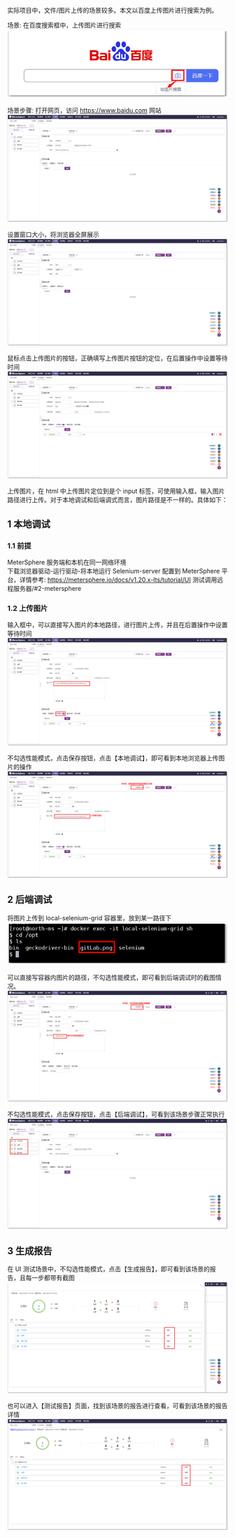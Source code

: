 实际项目中，文件/图片上传的场景较多。本文以百度上传图片进行搜索为例。

场景: 在百度搜索框中，上传图片进行搜索<br>
![](../img/tutorial/ui_upload/百度搜索.png)

场景步骤: 打开网页，访问 https://www.baidu.com 网站 <br>
![](../img/tutorial/ui_upload/访问百度.png)

设置窗口大小，将浏览器全屏展示 <br>
![](../img/tutorial/ui_upload/全屏.png)

鼠标点击上传图片的按钮，正确填写上传图片按钮的定位，在后置操作中设置等待时间 <br>
![](../img/tutorial/ui_upload/点击上传.png)

上传图片，在 html 中上传图片定位到是个 input 标签，可使用输入框，输入图片路径进行上传。对于本地调试和后端调式而言，图片路径是不一样的。具体如下：<br>

## 1 本地调试
### 1.1 前提
MeterSphere 服务端和本机在同一网络环境 <br>
下载浏览器驱动-运行驱动-将本地运行 Selenium-server 配置到 MeterSphere 平台，详情参考: https://metersphere.io/docs/v1.20.x-lts/tutorial/UI 测试调用远程服务器/#2-metersphere

### 1.2 上传图片
输入框中，可以直接写入图片的本地路径，进行图片上传，并且在后置操作中设置等待时间 <br>
![](../img/tutorial/ui_upload/本地调试路径.png)

不勾选性能模式，点击保存按钮，点击【本地调试】，即可看到本地浏览器上传图片的操作 <br>
![](../img/tutorial/ui_upload/本地调试不勾选性能模式.png)

## 2 后端调试
将图片上传到 local-selenium-grid 容器里，放到某一路径下 <br>
![](../img/tutorial/ui_upload/后台调试.png)

可以直接写容器内图片的路径，不勾选性能模式，即可看到后端调试时的截图情况。<br>
![](../img/tutorial/ui_upload/后端调试不勾选性能模式.png)

不勾选性能模式，点击保存按钮，点击【后端调试】，可看到该场景步骤正常执行 <br>
![](../img/tutorial/ui_upload/后端调试成功.png)

## 3 生成报告
在 UI 测试场景中，不勾选性能模式，点击【生成报告】，即可看到该场景的报告，且每一步都带有截图 <br>
![](../img/tutorial/ui_upload/生成报告.png)

也可以进入【测试报告】页面，找到该场景的报告进行查看，可看到该场景的报告详情 <br>
![](../img/tutorial/ui_upload/测试报告.png)